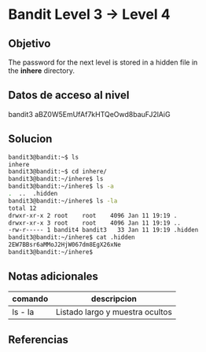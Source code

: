# Bandit Level 3 → Level 4

## Objetivo
The password for the next level is stored in a hidden file in the **inhere** directory.

## Datos de acceso al nivel
bandit3
aBZ0W5EmUfAf7kHTQeOwd8bauFJ2lAiG

## Solucion
```bash
bandit3@bandit:~$ ls
inhere
bandit3@bandit:~$ cd inhere/
bandit3@bandit:~/inhere$ ls
bandit3@bandit:~/inhere$ ls -a
.  ..  .hidden
bandit3@bandit:~/inhere$ ls -la
total 12
drwxr-xr-x 2 root    root    4096 Jan 11 19:19 .
drwxr-xr-x 3 root    root    4096 Jan 11 19:19 ..
-rw-r----- 1 bandit4 bandit3   33 Jan 11 19:19 .hidden
bandit3@bandit:~/inhere$ cat .hidden
2EW7BBsr6aMMoJ2HjW067dm8EgX26xNe
bandit3@bandit:~/inhere$
```
## Notas adicionales

 | comando | descripcion |
|---------|-------------|
| ls - la | Listado largo y muestra ocultos |


## Referencias